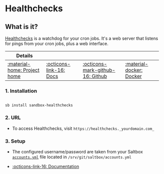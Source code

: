 # Healthchecks

## What is it?

[Healthchecks](https://healthchecks.io/) is a watchdog for your cron jobs. It's a web server that listens for pings from your cron jobs, plus a web interface.

| Details     |             |             |             |
|-------------|-------------|-------------|-------------|
| [:material-home: Project home ](https://healthchecks.io/) | [:octicons-link-16: Docs](https://healthchecks.io/docs/) | [:octicons-mark-github-16: Github](https://github.com/healthchecks/healthchecks) | [:material-docker: Docker ](https://hub.docker.com/r/linuxserver/healthchecks)|

### 1. Installation

``` shell

sb install sandbox-healthchecks

```

### 2. URL

- To access Healthchecks, visit `https://healthchecks._yourdomain.com_`

### 3. Setup

- The configured username/password are taken from your Saltbox [`accounts.yml`](/saltbox/install#configuration) file located in `/srv/git/saltbox/accounts.yml`

- [:octicons-link-16: Documentation](https://healthchecks.io/docs/)
